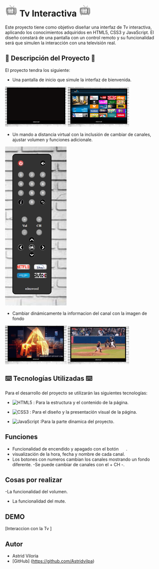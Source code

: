 # <img src="./img/logo.jpg" alt="logo" width="40">  Tv Interactiva <img src="./img/logo.jpg" alt="logo" width="40">


<img align="right" scr="./img/fotoTv.jpg" width ="150"/>
Este proyecto tiene como objetivo diseñar una interfaz de Tv interactiva, aplicando los conocimientos adquiridos en HTML5, CSS3 y JavaScript. El diseño constará de una pantalla con un control remoto y su funcionalidad será que simulen la interacción con una televisión real.

## 📑 Descripción del Proyecto 📑

El proyecto tendra los siguiente: 

- Una pantalla de inicio que simule la interfaz de bienvenida.

<img  src="./img/panBlack.jpg" alt="panBlack" width="200">
<img  src="./img/panOn.jpg" alt="panOn" width="200">


- Un mando a distancia virtual con la inclusión de cambiar de canales, ajustar volumen y funciones adicionale.
<img src="./img/control.jpg" alt="control" width="200">

- Cambiar dinámicamente la informacion del canal con la imagen de fondo 

<img src="./img/canal1.jpg" alt="canal1" width="200">
<img src="./img/depor.jpg" alt="depor" width="200">


## ⌨️ Tecnologías Utilizadas ⌨️

Para el desarrollo del proyecto se utilizarán las siguientes tecnologías:
- ![HTML5](https://img.shields.io/badge/html5-%23E34F26.svg?style=for-the-badge&logo=html5&logoColor=white) : Para la estructura y el contenido de la página.

- ![CSS3](https://img.shields.io/badge/css3-%231572B6.svg?style=for-the-badge&logo=css3&logoColor=white) : Para el diseño y la presentación visual de la página.
- ![JavaScript](https://img.shields.io/badge/-JavaScript-black?style=flat&logo=javascript) :Para la parte dinamica del proyecto.


## Funciones

- Funcionalidad de encendido y apagado con el botón <img scr="./img/on3.jpg" width ="20"/>.
- visualización de la hora, fecha y nombre de cada canal.
- Los botones con numeros cambian los canales mostrando un fondo diferente.
-Se puede cambiar de canales con el + CH -.

## Cosas por realizar

-La funcionalidad del volumen.
- La funcionalidad del mute.

## DEMO

[Interaccion con la Tv ]

## Autor

* Astrid Viloria 
* [GitHub] (https://github.com/Astridvilpa)